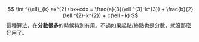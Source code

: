 $$
\int ^{\ell}_{k} ax^{2}+bx+cdx = \frac{a}{3}(\ell ^{3}-k^{3}) + \frac{b}{2}(\ell ^{2}-k^{2}) + c(\ell - k)
$$
這種算法，在**分數很多**的時候特別有用。不過如果起點/終點也是分數，就沒那麼好用了。